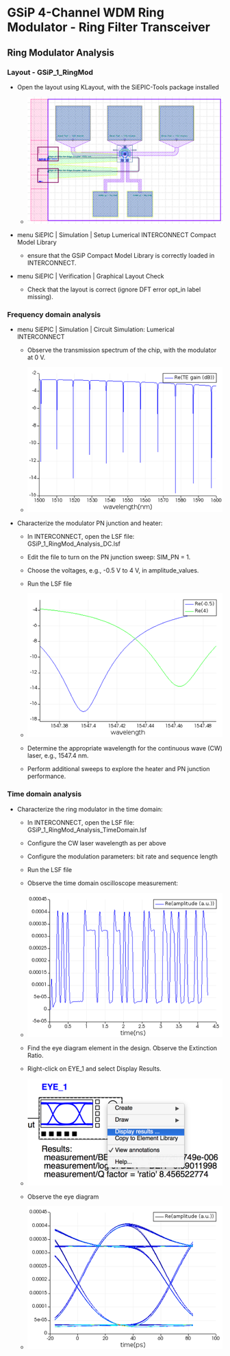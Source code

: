 # GSiP 4-Channel WDM Ring Modulator - Ring Filter Transceiver

## Ring Modulator Analysis

### Layout - GSiP_1_RingMod



* Open the layout using KLayout, with the SiEPIC-Tools package installed

	* ![](img/1.png)

* menu SiEPIC | Simulation | Setup Lumerical INTERCONNECT Compact Model Library

	* ensure that the GSiP Compact Model Library is correctly loaded in INTERCONNECT.

* menu SiEPIC | Verification | Graphical Layout Check

	* Check that the layout is correct (ignore DFT error opt_in label missing).

### Frequency domain analysis

* menu SiEPIC | Simulation | Circuit Simulation: Lumerical INTERCONNECT

	* Observe the transmission spectrum of the chip, with the modulator at 0 V.

	* ![](img/2.png)

* Characterize the modulator PN junction and heater:

	* In INTERCONNECT, open the LSF file: GSiP_1_RingMod_Analysis_DC.lsf
	* Edit the file to turn on the PN junction sweep: SIM_PN = 1.
	* Choose the voltages, e.g., -0.5 V to 4 V, in amplitude_values.
	* Run the LSF file

	* ![](img/3.png)

	* Determine the appropriate wavelength for the continuous wave (CW) laser, e.g., 1547.4 nm.
	* Perform additional sweeps to explore the heater and PN junction performance.

### Time domain analysis

* Characterize the ring modulator in the time domain:

	* In INTERCONNECT, open the LSF file: GSiP_1_RingMod_Analysis_TimeDomain.lsf
	* Configure the CW laser wavelength as per above
	* Configure the modulation parameters: bit rate and sequence length
	* Run the LSF file
	* Observe the time domain oscilloscope measurement:

	* ![](img/4.png)

	* Find the eye diagram element in the design. Observe the Extinction Ratio.
	* Right-click on EYE_1 and select Display Results.  

	* ![](img/5.png)

	* Observe the eye diagram

	* ![](img/6.png)








